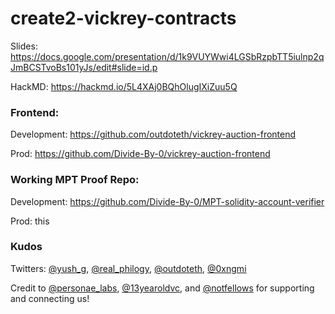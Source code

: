 # create2-vickrey-contracts

Slides: https://docs.google.com/presentation/d/1k9VUYWwi4LGSbRzpbTT5iulnp2qJmBCSTvoBs101yJs/edit#slide=id.p

HackMD: https://hackmd.io/5L4XAj0BQhOlugIXiZuu5Q

### Frontend: 

Development: https://github.com/outdoteth/vickrey-auction-frontend

Prod: https://github.com/Divide-By-0/vickrey-auction-frontend
  
### Working MPT Proof Repo:

Development: https://github.com/Divide-By-0/MPT-solidity-account-verifier

Prod: this

### Kudos

Twitters: [@yush_g](https://twitter.com/yush_g), [@real_philogy](https://twitter.com/real_philogy), [@outdoteth](https://twitter.com/outdoteth), [@0xngmi](https://twitter.com/0xngmi)

Credit to [@personae_labs](https://twitter.com/personae_labs), [@13yearoldvc](https://twitter.com/13yearoldvc), and [@notfellows](https://twitter.com/notfellows) for supporting and connecting us!

